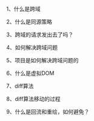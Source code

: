 1、什么是跨域

2、什么是同源策略

3、跨域的请求发出去了吗？

4、如何解决跨域问题

5、项目是如何解决跨域问题的

6、什么是虚拟DOM

7、diff算法

8、diff算法移动的过程

9、什么是回流和重绘，如何避免？